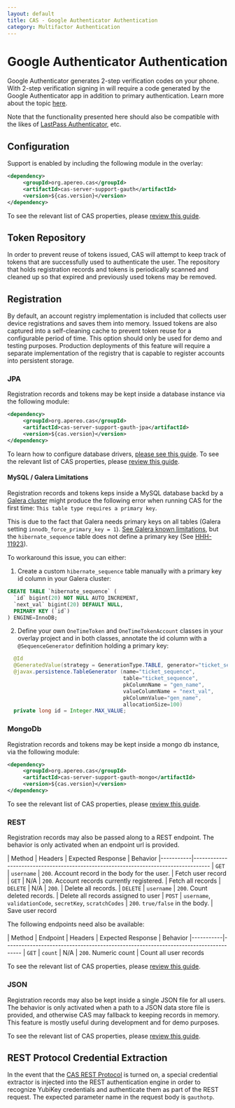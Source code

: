 ```yaml
---
layout: default
title: CAS - Google Authenticator Authentication
category: Multifactor Authentication
---
```


# Google Authenticator Authentication

Google Authenticator generates 2-step verification codes on your phone. With 2-step verification signing in will require a code generated by the Google Authenticator app in addition to primary authentication. Learn more about the topic [here](https://en.wikipedia.org/wiki/Google_Authenticator).

Note that the functionality presented here should also be compatible with the likes of [LastPass Authenticator](https://lastpass.com/auth), etc.

## Configuration

Support is enabled by including the following module in the overlay:

```xml
<dependency>
     <groupId>org.apereo.cas</groupId>
     <artifactId>cas-server-support-gauth</artifactId>
     <version>${cas.version}</version>
</dependency>
```

To see the relevant list of CAS properties, please [review this guide](../configuration/Configuration-Properties.html#google-authenticator).

## Token Repository

In order to prevent reuse of tokens issued, CAS will attempt to keep track of tokens that are successfully used to authenticate the user.
The repository that holds registration records and tokens is periodically scanned and cleaned up so that expired and previously used tokens
may be removed.

## Registration

By default, an account registry implementation is included that collects user device registrations and saves them into memory.
Issued tokens are also captured into a self-cleaning cache to prevent token reuse for a configurable period of time.
This option should only be used for demo and testing purposes. Production deployments of this feature will require a separate
implementation of the registry that is capable to register accounts into persistent storage.

### JPA

Registration records and tokens may be kept inside a database instance via the following module:

```xml
<dependency>
     <groupId>org.apereo.cas</groupId>
     <artifactId>cas-server-support-gauth-jpa</artifactId>
     <version>${cas.version}</version>
</dependency>
```

To learn how to configure database drivers, [please see this guide](JDBC-Drivers.html).
To see the relevant list of CAS properties, please [review this guide](../configuration/Configuration-Properties.html#google-authenticator-jpa).

#### MySQL / Galera Limitations

Registration records and tokens keps inside a MySQL database backd by a [Galera cluster](http://galeracluster.com) might produce the following error when running CAS for the first time: `This table type requires a primary key`.

This is due to the fact that Galera needs primary keys on all tables (Galera setting `innodb_force_primary_key = 1`). [See Galera known limitations](https://mariadb.com/kb/en/mariadb/mariadb-galera-cluster-known-limitations/), but the `hibernate_sequence` table does not define a primary key (See [HHH-11923](https://hibernate.atlassian.net/browse/HHH-11923)).

To workaround this issue, you can either:

1. Create a custom `hibernate_sequence` table manually with a primary key id column in your Galera cluster:

```sql
CREATE TABLE `hibernate_sequence` (
  `id` bigint(20) NOT NULL AUTO_INCREMENT,
  `next_val` bigint(20) DEFAULT NULL,
  PRIMARY KEY (`id`)
) ENGINE=InnoDB;
```

2. Define your own `OneTimeToken` and `OneTimeTokenAccount` classes in your overlay project and in both classes, annotate the id column with a `@SequenceGenerator` definition holding a primary key:

```java
  @Id
  @GeneratedValue(strategy = GenerationType.TABLE, generator="ticket_sequence")
  @javax.persistence.TableGenerator (name="ticket_sequence", 
                                     table="ticket_sequence", 
                                     pkColumnName = "gen_name", 
                                     valueColumnName = "next_val", 
                                     pkColumnValue="gen_name", 
                                     allocationSize=100)
  private long id = Integer.MAX_VALUE;
```

### MongoDb

Registration records and tokens may be kept inside a mongo db instance, via the following module:

```xml
<dependency>
     <groupId>org.apereo.cas</groupId>
     <artifactId>cas-server-support-gauth-mongo</artifactId>
     <version>${cas.version}</version>
</dependency>
```

To see the relevant list of CAS properties, please [review this guide](../configuration/Configuration-Properties.html#google-authenticator-mongodb).

### REST

Registration records may also be passed along to a REST endpoint.
The behavior is only activated when an endpoint url is provided.

| Method    | Headers             | Expected Response     | Behavior
|-----------|------------------------------------------------------------------------------------
| `GET`     | `username`          | `200`. Account record in the body for the user. | Fetch user record
| `GET`     | N/A                 | `200`. Account records currently registered. | Fetch all records
| `DELETE`  | N/A                 | `200`. | Delete all records.
| `DELETE`  | `username`          | `200`. Count deleted records. | Delete all records assigned to user
| `POST`    | `username`, `validationCode`, `secretKey`, `scratchCodes` | `200`. `true/false` in the body. | Save user record

The following endpoints need also be available:

| Method    | Endpoint   | Headers           | Expected Response     | Behavior
|-----------|------------------------------------------------------------------------------------
| `GET`     | `count`    | N/A             | `200`. Numeric count | Count all user records

To see the relevant list of CAS properties, please [review this guide](../configuration/Configuration-Properties.html#google-authenticator-rest).

### JSON

Registration records may also be kept inside a single JSON file for all users.
The behavior is only activated when a path to a JSON data store file is provided,
and otherwise CAS may fallback to keeping records in memory. This feature is mostly
useful during development and for demo purposes.

To see the relevant list of CAS properties, please [review this guide](../configuration/Configuration-Properties.html#google-authenticator-json).

## REST Protocol Credential Extraction 

In the event that the [CAS REST Protocol](../protocol/REST-Protocol.html) is turned on, a special credential extractor is injected into the REST authentication engine in order to recognize YubiKey credentials and authenticate them as part of the REST request. The expected parameter name in the request body is `gauthotp`.
